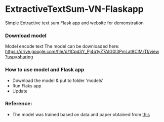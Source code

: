# ExtractiveTextSum-VN-Flaskapp
Simple Extractive text sum Flask app and website for demonstration

### Download model
Model encode text 
The model can be downloaded here:
 https://drive.google.com/file/d/1Cpd3Y_Pj4q1yZ7AIG0I3PmLat8ClMrTI/view?usp=sharing
 
### How to use model and Flask app
- Download the model & put to folder 'models' 
- Run Flaks app 
- Update

### Reference:
- The model was trained based on data and paper obtained from [this](https://github.com/sonvx/word2vecVN/edit/master/README.md)
